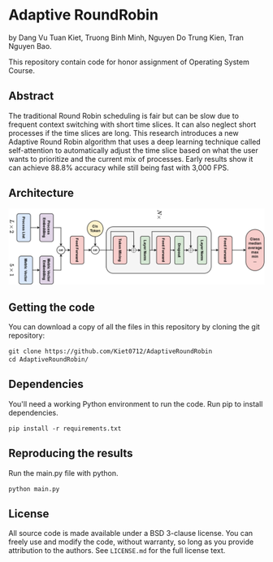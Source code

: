 # Adaptive RoundRobin
by Dang Vu Tuan Kiet, Truong Binh Minh, Nguyen Do Trung Kien, Tran Nguyen Bao.

This repository contain code for honor assignment of Operating System Course.



## Abstract

The traditional Round Robin scheduling is fair but can be slow due to frequent context switching with short time slices. It can also neglect short processes if the time slices are long. This research introduces a new Adaptive Round Robin algorithm that uses a deep learning technique called self-attention to automatically adjust the time slice based on what the user wants to prioritize and the current mix of processes. Early results show it can achieve 88.8% accuracy while still being fast with 3,000 FPS.


## Architecture

![](architecture.png)

## Getting the code

You can download a copy of all the files in this repository by cloning the git repository:

    git clone https://github.com/Kiet0712/AdaptiveRoundRobin
    cd AdaptiveRoundRobin/

## Dependencies

You'll need a working Python environment to run the code.
Run pip to install dependencies.

    pip install -r requirements.txt

## Reproducing the results

Run the main.py file with python.

    python main.py

## License

All source code is made available under a BSD 3-clause license. You can freely use and modify the code, without warranty, so long as you provide attribution to the authors. See `LICENSE.md` for the full license text.
